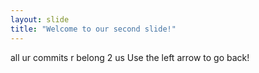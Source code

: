 ```yaml
---
layout: slide
title: "Welcome to our second slide!"
---
```

all ur commits r belong 2 us
Use the left arrow to go back!
